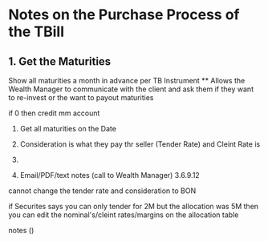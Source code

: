 # Notes on the Purchase Process of the TBill

## 1. Get the Maturities

Show all maturities a month in advance per TB Instrument
** Allows the Wealth Manager to communicate with the client and ask them if they want to re-invest or the want to payout maturities

if 0 then credit mm account
1. Get all maturities on the Date
2. Consideration is what they pay thr seller (Tender Rate) and Cleint Rate is 
3. 

4. Email/PDF/text notes (call to Wealth Manager)
3.6.9.12

cannot change the tender rate and consideration to BON

if Securites says you can only tender for 2M but the allocation was 5M then you can edit the nominal's/cleint rates/margins on the allocation table

notes ()

